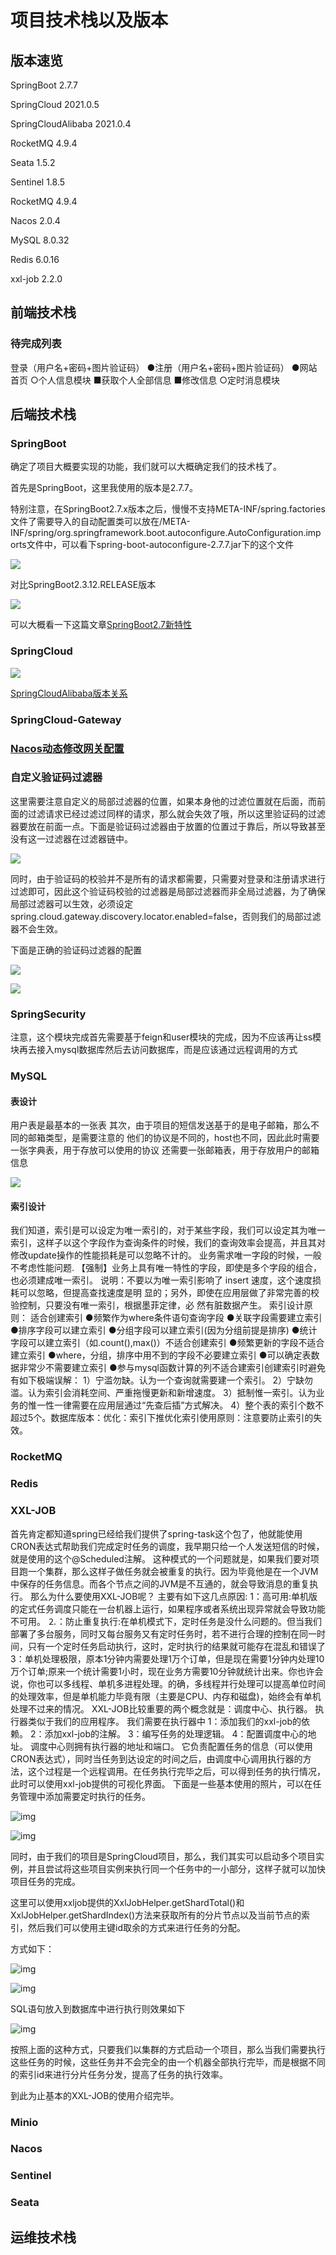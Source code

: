 # 项目技术栈以及版本

## 版本速览

SpringBoot 2.7.7

SpringCloud 2021.0.5

SpringCloudAlibaba 2021.0.4

RocketMQ 4.9.4

Seata 1.5.2

Sentinel 1.8.5

RocketMQ 4.9.4

Nacos 2.0.4

MySQL 8.0.32

Redis 6.0.16

xxl-job 2.2.0

## 前端技术栈

### 待完成列表

登录（用户名+密码+图片验证码）
●注册（用户名+密码+图片验证码）
●网站首页
○个人信息模块
■获取个人全部信息
■修改信息
○定时消息模块

## 后端技术栈

### SpringBoot

确定了项目大概要实现的功能，我们就可以大概确定我们的技术栈了。

首先是SpringBoot，这里我使用的版本是2.7.7。

特别注意，在SpringBoot2.7.x版本之后，慢慢不支持META-INF/spring.factories文件了需要导入的自动配置类可以放在/META-INF/spring/org.springframework.boot.autoconfigure.AutoConfiguration.imports文件中，可以看下spring-boot-autoconfigure-2.7.7.jar下的这个文件

![](https://www.notion.so/image/https%3A%2F%2Fcdn.nlark.com%2Fyuque%2F0%2F2023%2Fpng%2F34806522%2F1677208051481-375bd0cb-302e-4f75-b97f-8609188c6c05.png?id=6633cd9b-83fb-4afa-baa2-a1c0fceb9a30&table=block&spaceId=b64c4d64-f403-4087-86e0-a1e8fdb8361f&width=2000&userId=c25e5a34-6e8a-4a43-ba9f-f420d2f8d2b7&cache=v2)

对比SpringBoot2.3.12.RELEASE版本

![](https://www.notion.so/image/https%3A%2F%2Fcdn.nlark.com%2Fyuque%2F0%2F2023%2Fpng%2F34806522%2F1677208156604-978d6bbc-1ee5-491a-a3ad-c18976a2504b.png?id=101f7a3f-2bd1-4898-8d44-d5bea44ee7c8&table=block&spaceId=b64c4d64-f403-4087-86e0-a1e8fdb8361f&width=2000&userId=c25e5a34-6e8a-4a43-ba9f-f420d2f8d2b7&cache=v2)

可以大概看一下这篇文章[SpringBoot2.7新特性](https://blog.csdn.net/f641385712/article/details/124879204)

### SpringCloud

![](https://www.notion.so/image/https%3A%2F%2Fcdn.nlark.com%2Fyuque%2F0%2F2023%2Fpng%2F34806522%2F1677209781351-fe9beeec-4e81-4575-8f30-3b37397c545e.png?id=bd021fb1-56e1-479d-9fbf-e223c07247d2&table=block&spaceId=b64c4d64-f403-4087-86e0-a1e8fdb8361f&width=2000&userId=c25e5a34-6e8a-4a43-ba9f-f420d2f8d2b7&cache=v2)

[SpringCloudAlibaba版本关系](https://github.com/alibaba/spring-cloud-alibaba/wiki/%E7%89%88%E6%9C%AC%E8%AF%B4%E6%98%8E#%E7%BB%84%E4%BB%B6%E7%89%88%E6%9C%AC%E5%85%B3%E7%B3%BB)

### SpringCloud-Gateway

### [Nacos动态修改网关配置](https://www.iocoder.cn/Spring-Cloud/Spring-Cloud-Gateway/?self)

### 自定义验证码过滤器

这里需要注意自定义的局部过滤器的位置，如果本身他的过滤位置就在后面，而前面的过滤请求已经过滤过同样的请求，那么就会失效了哦，所以这里验证码的过滤器要放在前面一点。下面是验证码过滤器由于放置的位置过于靠后，所以导致甚至没有这一过滤器在过滤器链中。

![](https://www.notion.so/image/https%3A%2F%2Fcdn.nlark.com%2Fyuque%2F0%2F2023%2Fpng%2F34806522%2F1678437851493-06d0f38e-ef8d-4e7c-af4d-7576ca580edc.png?id=8c50cbe3-18bd-4aa2-8b67-d53302a6b1bc&table=block&spaceId=b64c4d64-f403-4087-86e0-a1e8fdb8361f&width=2000&userId=c25e5a34-6e8a-4a43-ba9f-f420d2f8d2b7&cache=v2)

同时，由于验证码的校验并不是所有的请求都需要，只需要对登录和注册请求进行过滤即可，因此这个验证码校验的过滤器是局部过滤器而非全局过滤器，为了确保局部过滤器可以生效，必须设定spring.cloud.gateway.discovery.locator.enabled=false，否则我们的局部过滤器不会生效。

下面是正确的验证码过滤器的配置

![](https://www.notion.so/image/https%3A%2F%2Fcdn.nlark.com%2Fyuque%2F0%2F2023%2Fpng%2F34806522%2F1678431896783-47a7f1ce-410d-46a6-9ed7-3b553577f896.png?id=8decf13c-b802-4428-bf2e-a3e3d10550d6&table=block&spaceId=b64c4d64-f403-4087-86e0-a1e8fdb8361f&width=2000&userId=c25e5a34-6e8a-4a43-ba9f-f420d2f8d2b7&cache=v2)

![](https://www.notion.so/image/https%3A%2F%2Fcdn.nlark.com%2Fyuque%2F0%2F2023%2Fpng%2F34806522%2F1678431438247-5736f6c3-77aa-43f5-829e-17f1ef96c880.png?id=d12da11b-7dc5-4826-9ba9-806ef4cdc673&table=block&spaceId=b64c4d64-f403-4087-86e0-a1e8fdb8361f&width=2000&userId=c25e5a34-6e8a-4a43-ba9f-f420d2f8d2b7&cache=v2)


### SpringSecurity

注意，这个模块完成首先需要基于feign和user模块的完成，因为不应该再让ss模块再去接入mysql数据库然后去访问数据库，而是应该通过远程调用的方式

### MySQL

#### 表设计

用户表是最基本的一张表 其次，由于项目的短信发送基于的是电子邮箱，那么不同的邮箱类型，是需要注意的 他们的协议是不同的，host也不同，因此此时需要一张字典表，用于存放可以使用的协议 还需要一张邮箱表，用于存放用户的邮箱信息 

![](https://www.notion.so/image/https%3A%2F%2Fcdn.nlark.com%2Fyuque%2F0%2F2023%2Fpng%2F34806522%2F1677913106131-100877ec-4189-46bd-bc12-1901c16b32ad.png%3Fx-oss-process%3Dimage%252Fresize%252Cw_718%252Climit_0?id=0ed2cef4-a45d-4e90-91c2-f5937d82d8c0&table=block&spaceId=b64c4d64-f403-4087-86e0-a1e8fdb8361f&width=2000&userId=c25e5a34-6e8a-4a43-ba9f-f420d2f8d2b7&cache=v2)

#### 索引设计

我们知道，索引是可以设定为唯一索引的，对于某些字段，我们可以设定其为唯一索引，这样子以这个字段作为查询条件的时候，我们的查询效率会提高，并且其对修改update操作的性能损耗是可以忽略不计的。 业务需求唯一字段的时候，一般不考虑性能问题. 【强制】业务上具有唯一特性的字段，即使是多个字段的组合，也必须建成唯一索引。 
说明：不要以为唯一索引影响了 insert 速度，这个速度损耗可以忽略，但提高查找速度是明 显的；另外，即使在应用层做了非常完善的校验控制，只要没有唯一索引，根据墨菲定律，必 然有脏数据产生。 索引设计原则： 适合创建索引
●频繁作为where条件语句查询字段
●关联字段需要建立索引
●排序字段可以建立索引
●分组字段可以建立索引(因为分组前提是排序)
●统计字段可以建立索引（如.count(),max()）不适合创建索引
●频繁更新的字段不适合建立索引
●where，分组，排序中用不到的字段不必要建立索引
●可以确定表数据非常少不需要建立索引
●参与mysql函数计算的列不适合建索引创建索引时避免有如下极端误解：
1）宁滥勿缺。认为一个查询就需要建一个索引。 
2）宁缺勿滥。认为索引会消耗空间、严重拖慢更新和新增速度。 
3）抵制惟一索引。认为业务的惟一性一律需要在应用层通过“先查后插”方式解决。
4）整个表的索引个数不超过5个。数据库版本：优化：索引下推优化索引使用原则：注意要防止索引的失效。

### RocketMQ

### Redis

### XXL-JOB

首先肯定都知道spring已经给我们提供了spring-task这个包了，他就能使用CRON表达式帮助我们完成定时任务的调度，我早期只给一个人发送短信的时候，就是使用的这个@Scheduled注解。
这种模式的一个问题就是，如果我们要对项目跑一个集群，那么这样子做任务就会被重复的执行。因为毕竟他是在一个JVM中保存的任务信息。而各个节点之间的JVM是不互通的，就会导致消息的重复执行。
那么为什么要使用XXL-JOB呢？
主要有如下这几点原因:
1：高可用:单机版的定式任务调度只能在一台机器上运行，如果程序或者系统出现异常就会导致功能不可用。
⒉：防止重复执行:在单机模式下，定时任务是没什么问题的。但当我们部署了多台服务，同时又每台服务又有定时任务时，若不进行合理的控制在同一时间，只有一个定时任务启动执行，这时，定时执行的结果就可能存在混乱和错误了
3：单机处理极限，原本1分钟内需要处理1万个订单，但是现在需要1分钟内处理10万个订单;原来一个统计需要1小时，现在业务方需要10分钟就统计出来。你也许会说，你也可以多线程、单机多进程处理。的确，多线程并行处理可以提高单位时间的处理效率，但是单机能力毕竟有限（主要是CPU、内存和磁盘)，始终会有单机处理不过来的情况。
XXL-JOB比较重要的两个概念就是：调度中心、执行器。
执行器类似于我们的应用程序。
我们需要在执行器中
1：添加我们的xxl-job的依赖。
2：添加xxl-job的注解。
3：编写任务的处理逻辑。
4：配置调度中心的地址。
调度中心则拥有执行器的地址和端口。
它负责配置任务的信息（可以使用CRON表达式），同时当任务到达设定的时间之后，由调度中心调用执行器的方法，这个过程是一个远程调用。在任务执行完毕之后，可以得到任务的执行情况，此时可以使用xxl-job提供的可视化界面。
下面是一些基本使用的照片，可以在任务管理中添加需要定时执行的任务。

![img](https://falling42.notion.site/image/https%3A%2F%2Fcdn.nlark.com%2Fyuque%2F0%2F2023%2Fpng%2F34806522%2F1682146704272-b3ac13cb-dc63-4b1a-bc3d-3432e49425fc.png?id=663bbcc0-ac7d-48f7-918b-e67a87aab9c5&table=block&spaceId=b64c4d64-f403-4087-86e0-a1e8fdb8361f&width=2000&userId=&cache=v2)

![img](https://falling42.notion.site/image/https%3A%2F%2Fcdn.nlark.com%2Fyuque%2F0%2F2023%2Fpng%2F34806522%2F1682146732994-06cf311e-1e13-48e2-b654-bc4d018443c4.png?id=0a07720c-d259-4bc1-9a66-8d05aa5d953c&table=block&spaceId=b64c4d64-f403-4087-86e0-a1e8fdb8361f&width=2000&userId=&cache=v2)

同时，由于我们的项目是SpringCloud项目，那么，我们其实可以启动多个项目实例，并且尝试将这些项目实例来执行同一个任务中的一小部分，这样子就可以加快项目任务的完成。

这里可以使用xxljob提供的XxlJobHelper.getShardTotal()和XxlJobHelper.getShardIndex()方法来获取所有的分片节点以及当前节点的索引，然后我们可以使用主键id取余的方式来进行任务的分配。

方式如下：

![img](https://falling42.notion.site/image/https%3A%2F%2Fcdn.nlark.com%2Fyuque%2F0%2F2023%2Fpng%2F34806522%2F1682149006781-77832acc-805d-4d32-a236-bdc470ad9c87.png?id=a27401f0-886d-4c70-a897-9c761199efb1&table=block&spaceId=b64c4d64-f403-4087-86e0-a1e8fdb8361f&width=2000&userId=&cache=v2)

![img](https://falling42.notion.site/image/https%3A%2F%2Fcdn.nlark.com%2Fyuque%2F0%2F2023%2Fpng%2F34806522%2F1682148971515-8da30595-fb1f-4338-9094-f41ff55db751.png?id=ddfa6829-4697-4ca3-a580-91cf893550bd&table=block&spaceId=b64c4d64-f403-4087-86e0-a1e8fdb8361f&width=2000&userId=&cache=v2)

SQL语句放入到数据库中进行执行则效果如下

![img](https://falling42.notion.site/image/https%3A%2F%2Fcdn.nlark.com%2Fyuque%2F0%2F2023%2Fpng%2F34806522%2F1682149099248-6d5939cd-b165-41cf-b6fb-f00ea5da6ce7.png?id=7122fbbd-02b6-444b-8903-9573528d5706&table=block&spaceId=b64c4d64-f403-4087-86e0-a1e8fdb8361f&width=2000&userId=&cache=v2)

按照上面的这种方式，只要我们以集群的方式启动一个项目，那么当我们需要执行这些任务的时候，这些任务并不会完全的由一个机器全部执行完毕，而是根据不同的索引id来进行分片任务分发，提高了任务的执行效率。

到此为止基本的XXL-JOB的使用介绍完毕。

### Minio

### Nacos

### Sentinel

### Seata

## 运维技术栈
